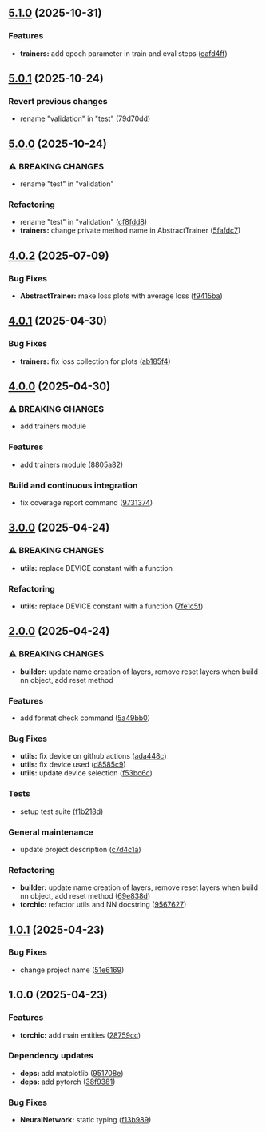 ## [5.1.0](https://github.com/Mala1180/torchic/compare/5.0.1...5.1.0) (2025-10-31)

### Features

* **trainers:** add epoch parameter in train and eval steps ([eafd4ff](https://github.com/Mala1180/torchic/commit/eafd4ffa335e352ee4dcf9c4e34986ea7466e258))

## [5.0.1](https://github.com/Mala1180/torchic/compare/5.0.0...5.0.1) (2025-10-24)

### Revert previous changes

* rename "validation" in "test" ([79d70dd](https://github.com/Mala1180/torchic/commit/79d70dd39fec3dc7ae2c3ba8da9ab21915fec628))

## [5.0.0](https://github.com/Mala1180/torchic/compare/4.0.2...5.0.0) (2025-10-24)

### ⚠ BREAKING CHANGES

* rename "test" in "validation"

### Refactoring

* rename "test" in "validation" ([cf8fdd8](https://github.com/Mala1180/torchic/commit/cf8fdd8ebae09a7172a9f1812e493a3a3320f5bd))
* **trainers:** change private method name in AbstractTrainer ([5fafdc7](https://github.com/Mala1180/torchic/commit/5fafdc783ad23f3981829fde6f92504680fe6766))

## [4.0.2](https://github.com/Mala1180/torchic/compare/4.0.1...4.0.2) (2025-07-09)

### Bug Fixes

* **AbstractTrainer:** make loss plots with average loss ([f9415ba](https://github.com/Mala1180/torchic/commit/f9415badc7821a1fc82b5c22730fed6040269159))

## [4.0.1](https://github.com/Mala1180/torchic/compare/4.0.0...4.0.1) (2025-04-30)

### Bug Fixes

* **trainers:** fix loss collection for plots ([ab185f4](https://github.com/Mala1180/torchic/commit/ab185f4a690dc72b19deb2ebd19cc836d2acc8d7))

## [4.0.0](https://github.com/Mala1180/torchic/compare/3.0.0...4.0.0) (2025-04-30)

### ⚠ BREAKING CHANGES

* add trainers module

### Features

* add trainers module ([8805a82](https://github.com/Mala1180/torchic/commit/8805a8286513b5384b62a28ae1d0eb907708442f))

### Build and continuous integration

* fix coverage report command ([9731374](https://github.com/Mala1180/torchic/commit/9731374349d4e6bc7ac9cfa633260714264eb7ad))

## [3.0.0](https://github.com/Mala1180/torchic/compare/2.0.0...3.0.0) (2025-04-24)

### ⚠ BREAKING CHANGES

* **utils:** replace DEVICE constant with a function

### Refactoring

* **utils:** replace DEVICE constant with a function ([7fe1c5f](https://github.com/Mala1180/torchic/commit/7fe1c5f560e631aa3547e725cc8dcc646737f465))

## [2.0.0](https://github.com/Mala1180/torchic/compare/1.0.1...2.0.0) (2025-04-24)

### ⚠ BREAKING CHANGES

* **builder:** update name creation of layers, remove reset layers when build nn object, add reset method

### Features

* add format check command ([5a49bb0](https://github.com/Mala1180/torchic/commit/5a49bb09412107005419e0cc1ddff518464f7524))

### Bug Fixes

* **utils:** fix device on github actions ([ada448c](https://github.com/Mala1180/torchic/commit/ada448c826c869ce98a007508a46d2c940a2d39f))
* **utils:** fix device used ([d8585c9](https://github.com/Mala1180/torchic/commit/d8585c978f318cf40c202aebc6891e25d5df7f5a))
* **utils:** update device selection ([f53bc6c](https://github.com/Mala1180/torchic/commit/f53bc6cddec65f2c67c987476a5f97453c111ae5))

### Tests

* setup test suite ([f1b218d](https://github.com/Mala1180/torchic/commit/f1b218d90868baab95c257f3fa94473fd48f6690))

### General maintenance

* update project description ([c7d4c1a](https://github.com/Mala1180/torchic/commit/c7d4c1aaa3e8c05a111864e4cc9b81cff6f7e233))

### Refactoring

* **builder:** update name creation of layers, remove reset layers when build nn object, add reset method ([69e838d](https://github.com/Mala1180/torchic/commit/69e838d2e7503a362c504f84871c1636cbcf9a6e))
* **torchic:** refactor utils and NN docstring ([9567627](https://github.com/Mala1180/torchic/commit/9567627d83d1a8f4ac7a586fc24c2b8386b8f84e))

## [1.0.1](https://github.com/Mala1180/torchic/compare/1.0.0...1.0.1) (2025-04-23)

### Bug Fixes

* change project name ([51e6169](https://github.com/Mala1180/torchic/commit/51e6169cbe2614e2a20550c9e08005d3d5b29a87))

## 1.0.0 (2025-04-23)

### Features

* **torchic:** add main entities ([28759cc](https://github.com/Mala1180/torchic/commit/28759ccbdb12eb80f374db68e0304b1b44f7e2db))

### Dependency updates

* **deps:** add matplotlib ([951708e](https://github.com/Mala1180/torchic/commit/951708ed9c2eb9570a23ca43e1e559a10c1bc464))
* **deps:** add pytorch ([38f9381](https://github.com/Mala1180/torchic/commit/38f9381d2b5dd6ab8ff07d1156d63837639490cf))

### Bug Fixes

* **NeuralNetwork:** static typing ([f13b989](https://github.com/Mala1180/torchic/commit/f13b9898091c5b08d18962a02acc83a3d2a5cb4d))

